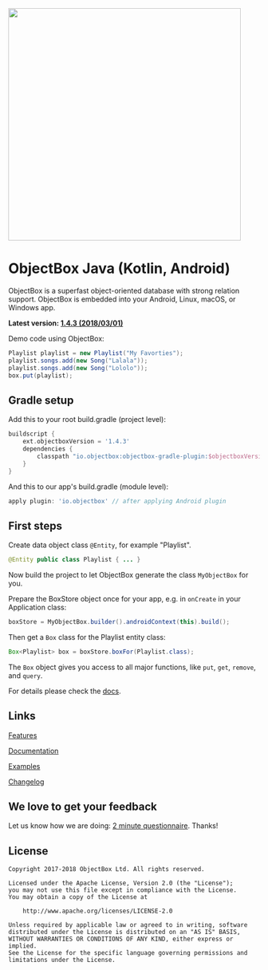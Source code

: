 <img width="466" src="https://raw.githubusercontent.com/objectbox/objectbox-java/master/logo.png">

# ObjectBox Java (Kotlin, Android)
ObjectBox is a superfast object-oriented database with strong relation support. ObjectBox is embedded into your Android, Linux, macOS, or Windows app.

**Latest version: [1.4.3 (2018/03/01)](http://objectbox.io/changelog)**

Demo code using ObjectBox:

```java
Playlist playlist = new Playlist("My Favorties");
playlist.songs.add(new Song("Lalala"));
playlist.songs.add(new Song("Lololo"));
box.put(playlist);
```

Gradle setup
------------
Add this to your root build.gradle (project level): 

```groovy
buildscript {
    ext.objectboxVersion = '1.4.3'
    dependencies {
        classpath "io.objectbox:objectbox-gradle-plugin:$objectboxVersion"
    }
}
```

And this to our app's build.gradle (module level):

```groovy
apply plugin: 'io.objectbox' // after applying Android plugin
```

First steps
-----------
Create data object class `@Entity`, for example "Playlist".
```java
@Entity public class Playlist { ... }
```
Now build the project to let ObjectBox generate the class `MyObjectBox` for you.

Prepare the BoxStore object once for your app, e.g. in `onCreate` in your Application class:

```java
boxStore = MyObjectBox.builder().androidContext(this).build();
```

Then get a `Box` class for the Playlist entity class:

```java
Box<Playlist> box = boxStore.boxFor(Playlist.class);
```

The `Box` object gives you access to all major functions, like `put`, `get`, `remove`, and `query`.

For details please check the [docs](http://objectbox.io/documentation/).     

Links
-----
[Features](http://objectbox.io/features/)

[Documentation](http://objectbox.io/documentation/)

[Examples](https://github.com/objectbox/objectbox-examples)

[Changelog](http://objectbox.io/changelog/)

We love to get your feedback
----------------------------
Let us know how we are doing: [2 minute questionnaire](https://docs.google.com/forms/d/e/1FAIpQLSe_fq-FlBThK_96bkHv1oEDizoHwEu_b6M4FJkMv9V5q_Or9g/viewform?usp=sf_link).
Thanks!


License
-------
    Copyright 2017-2018 ObjectBox Ltd. All rights reserved.
    
    Licensed under the Apache License, Version 2.0 (the "License");
    you may not use this file except in compliance with the License.
    You may obtain a copy of the License at
    
        http://www.apache.org/licenses/LICENSE-2.0
    
    Unless required by applicable law or agreed to in writing, software
    distributed under the License is distributed on an "AS IS" BASIS,
    WITHOUT WARRANTIES OR CONDITIONS OF ANY KIND, either express or implied.
    See the License for the specific language governing permissions and
    limitations under the License.

